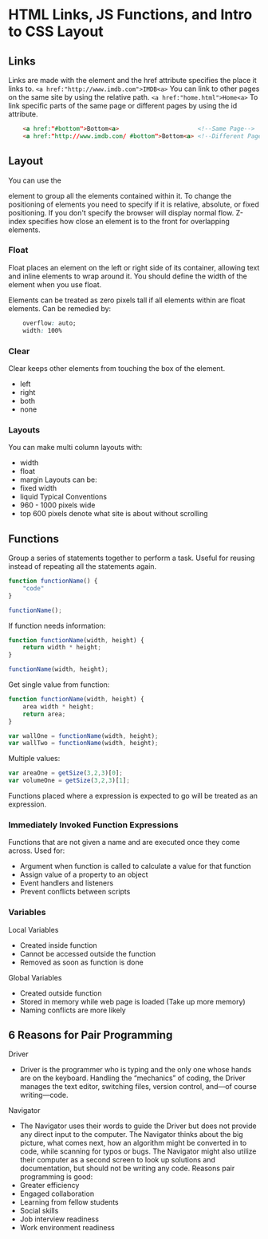 # HTML Links, JS Functions, and Intro to CSS Layout
## Links
Links are made with the <a> element and the href attribute specifies the place it links to.
```<a href:"http://www.imdb.com">IMDB<a>```
You can link to other pages on the same site by using the relative path.
```<a href:"home.html">Home<a>```
To link specific parts of the same page or different pages by using the id attribute.
```html
    <a href:"#bottom">Bottom<a>                      <!--Same Page-->
    <a href:"http://www.imdb.com/ #bottom">Bottom<a> <!--Different Page-->
```
## Layout
You can use the <div> element to group all the elements contained within it.
To change the positioning of elements you need to specify if it is relative, absolute, or fixed positioning. If you don't specify the browser will display normal flow. Z-index specifies how close an element is to the front for overlapping elements.
### Float
Float places an element on the left or right side of its container, allowing text and inline elements to wrap around it. You should define the width of the element when you use float.

Elements can be treated as zero pixels tall if all elements within are float elements.
Can be remedied by:
``` css
    overflow: auto;
    width: 100%
```
### Clear 
Clear keeps other elements from touching the box of the element.
- left
- right
- both
- none
### Layouts
You can make multi column layouts with:
- width
- float
- margin
Layouts can be:
- fixed width
- liquid
Typical Conventions
- 960 - 1000 pixels wide
- top 600 pixels denote what site is about without scrolling
## Functions
Group a series of statements together to perform a task. Useful for reusing instead of repeating all the statements again.
```js
function functionName() {
    "code"
}

functionName();
```
If function needs information:
```js
function functionName(width, height) {
    return width * height;
}

functionName(width, height);
```
Get single value from function:
```js
function functionName(width, height) {
    area width * height;
    return area;
}

var wallOne = functionName(width, height);
var wallTwo = functionName(width, height);
```
Multiple values:
```js
var areaOne = getSize(3,2,3)[0];
var volumeOne = getSize(3,2,3)[1];
```
Functions placed where a expression is expected to go will be treated as an expression.
### Immediately Invoked Function Expressions
Functions that are not given a name and are executed once they come across.
Used for:
- Argument when function is called to calculate a value for that function
- Assign value of a property to an object
- Event handlers and listeners
- Prevent conflicts between scripts
### Variables
Local Variables 
- Created inside function
- Cannot be accessed outside the function
- Removed as soon as function is done
        
Global Variables 
- Created outside function
- Stored in memory while web page is loaded (Take up more memory)
- Naming conflicts are more likely
## 6 Reasons for Pair Programming
Driver
- Driver is the programmer who is typing and the only one whose hands are on the keyboard. Handling the “mechanics” of coding, the Driver manages the text editor, switching files, version control, and—of course writing—code.
        
Navigator
- The Navigator uses their words to guide the Driver but does not provide any direct input to the computer. The Navigator thinks about the big picture, what comes next, how an algorithm might be converted in to code, while scanning for typos or bugs. The Navigator might also utilize their computer as a second screen to look up solutions and documentation, but should not be writing any code.
Reasons pair programming is good:
- Greater efficiency
- Engaged collaboration
- Learning from fellow students
- Social skills
- Job interview readiness
- Work environment readiness 
